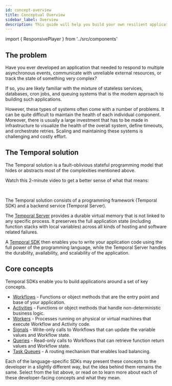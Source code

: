 ```yaml
---
id: concept-overview
title: Conceptual Overview
sidebar_label: Overview
description: This guide will help you build your own resilient applications using Temporal Workflow as Code™
---
```


import { ResponsivePlayer } from '../src/components'

## The problem

Have you ever developed an application that needed to respond to multiple asynchronous events, communicate with unreliable external resources, or track the state of something very complex?

If so, you are likely familiar with the mixture of stateless services, databases, cron jobs, and queuing systems that is the modern approach to building such applications.

However, these types of systems often come with a number of problems.
It can be quite difficult to maintain the health of each individual component.
Moreover, there is usually a large investment that has to be made in infrastructure to visualize the health of the overall system, define timeouts, and orchestrate retries.
Scaling and maintaining these systems is challenging and costly effort.

## The Temporal solution

The Temporal solution is a fault-oblivious stateful programming model that hides or abstracts most of the complexities mentioned above.

Watch this 2-minute video to get a better sense of what that means:

<ResponsivePlayer url='https://www.youtube.com/watch?v=f-18XztyN6c'/>

<br/>

The Temporal solution consists of a programming framework (Temporal SDK) and a backend service (Temporal Server).

The [Temporal Server](/docs/server-introduction) provides a durable virtual memory that is not linked to any specific process.
It preserves the full application state (including function stacks with local variables) across all kinds of hosting and software related failures.

A [Temporal SDK](/docs/sdks-introduction) then enables you to write your application code using the full power of the programming language, while the Temporal Server handles the durability, availability, and scalability of the application.

## Core concepts

Temporal SDKs enable you to build applications around a set of key concepts.

- [Workflows](/docs/concept-workflows) - Functions or object methods that are the entry point and base of your application.
- [Activities](/docs/concept-activities) - Functions or object methods that handle non-deterministic business logic.
- [Workers](/docs/concept-workers) - Processes running on physical or virtual machines that execute Workflow and Activity code.
- [Signals](/docs/concept-signals) - Write-only calls to Workflows that can update the variable values and Workflow state.
- [Queries](/docs/concept-queries) - Read-only calls to Workflows that can retrieve function return values and Workflow state.
- [Task Queues](/docs/concept-task-queues) - A routing mechanism that enables load balancing.

Each of the language-specific SDKs may present these concepts to the developer in a slightly different way, but the idea behind them remains the same.
Select from the list above, or read on to learn more about each of these developer-facing concepts and what they mean.
